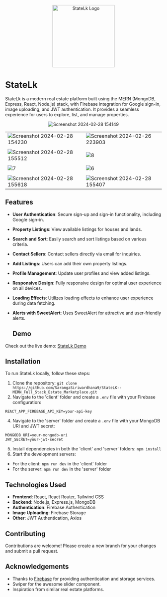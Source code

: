 <p align="center">
  <img src="https://github.com/SarangaSiriwardhana9/StateLK--MERN_Full_Stack_Estate_Marketplace/assets/99233703/6571cc76-b0b3-4bed-becf-a7a555a6d738" alt="StateLk Logo" width="200px">
</p>


# StateLk

StateLk is a modern real estate platform built using the MERN (MongoDB, Express, React, Node.js) stack, with Firebase integration for Google sign-in, image uploading, and JWT authentication. It provides a seamless experience for users to explore, list, and manage properties.

<div style="text-align:center;">
  <img src="https://github.com/SarangaSiriwardhana9/StateLK--MERN_Full_Stack_Estate_Marketplace/assets/99233703/e02e9328-4e43-49df-af6f-5325d202c854" alt="Screenshot 2024-02-28 154149" />
</div>

|  |  |
|---------|---------|
| ![Screenshot 2024-02-28 154230](https://github.com/SarangaSiriwardhana9/StateLK--MERN_Full_Stack_Estate_Marketplace/assets/99233703/62087908-b99a-426e-bd56-2d2f3a4fb6eb) | ![Screenshot 2024-02-26 223903](https://github.com/SarangaSiriwardhana9/StateLK--MERN_Full_Stack_Estate_Marketplace/assets/99233703/b569fadb-6b59-4963-a596-8f71e9d42a73) |
|  |  |
| ![Screenshot 2024-02-28 155512](https://github.com/SarangaSiriwardhana9/StateLK--MERN_Full_Stack_Estate_Marketplace/assets/99233703/12d83e43-11bb-45da-a0e4-24e8f60a8292) | ![8](https://github.com/SarangaSiriwardhana9/StateLK--MERN_Full_Stack_Estate_Marketplace/assets/99233703/1f0d0b0a-ebdc-4ce0-be6e-19ef09003d64) |
|  |  |
| ![7](https://github.com/SarangaSiriwardhana9/StateLK--MERN_Full_Stack_Estate_Marketplace/assets/99233703/b0a5d141-41ac-4cbe-9b76-c95ac140a423) | ![6](https://github.com/SarangaSiriwardhana9/StateLK--MERN_Full_Stack_Estate_Marketplace/assets/99233703/66e4122a-a24b-43ad-8296-37155cfe876d) |
|  |  |
| ![Screenshot 2024-02-28 155618](https://github.com/SarangaSiriwardhana9/StateLK--MERN_Full_Stack_Estate_Marketplace/assets/99233703/db797db2-72bc-489a-94f3-947af56bd46c) | ![Screenshot 2024-02-28 155407](https://github.com/SarangaSiriwardhana9/StateLK--MERN_Full_Stack_Estate_Marketplace/assets/99233703/37b125eb-5b84-4330-b4f4-197e1994555b) |


## Features

- **User Authentication**: Secure sign-up and sign-in functionality, including Google sign-in.
- **Property Listings**: View available listings for houses and lands.
- **Search and Sort**: Easily search and sort listings based on various criteria.
- **Contact Sellers**: Contact sellers directly via email for inquiries.
- **Add Listings**: Users can add their own property listings.
- **Profile Management**: Update user profiles and view added listings.
- **Responsive Design**: Fully responsive design for optimal user experience on all devices.
- **Loading Effects**: Utilizes loading effects to enhance user experience during data fetching.
- **Alerts with SweetAlert**: Uses SweetAlert for attractive and user-friendly alerts.



  ## Demo

Check out the live demo: [StateLk Demo](https://statelk-deployed.onrender.com)

## Installation

To run StateLk locally, follow these steps:

1. Clone the repository: `git clone https://github.com/SarangaSiriwardhana9/StateLK--MERN_Full_Stack_Estate_Marketplace.git`
2. Navigate to the 'client' folder and create a `.env` file with your Firebase configuration:
```
REACT_APP_FIREBASE_API_KEY=your-api-key
```
4. Navigate to the 'server' folder and create a `.env` file with your MongoDB URI and JWT secret:
```
MONGODB_URI=your-mongodb-uri
JWT_SECRET=your-jwt-secret
```
5. Install dependencies in both the 'client' and 'server' folders: `npm install`
6. Start the development servers:
- For the client: `npm run dev` in the 'client' folder
- For the server: `npm run dev` in the 'server' folder

## Technologies Used

- **Frontend**: React, React Router, Tailwind CSS
- **Backend**: Node.js, Express.js, MongoDB
- **Authentication**: Firebase Authentication
- **Image Uploading**: Firebase Storage
- **Other**: JWT Authentication, Axios

## Contributing

Contributions are welcome! Please create a new branch for your changes and submit a pull request.

## Acknowledgements

- Thanks to [Firebase](https://firebase.google.com/) for providing authentication and storage services.
- Swiper for the awesome slider component.
- Inspiration from similar real estate platforms.
